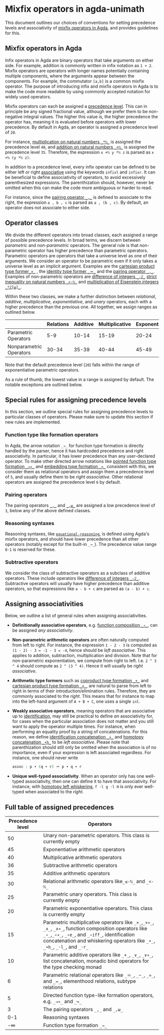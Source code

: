 # Mixfix operators in agda-unimath

This document outlines our choices of conventions for setting precedence levels
and associativity of
[mixfix operators in Agda](https://agda.readthedocs.io/en/latest/language/mixfix-operators.html),
and provides guidelines for this.

## Mixfix operators in Agda

Infix operators in Agda are binary operators that take arguments on either side.
For example, addition is commonly written in infix notation as `1 + 2`. Mixfix
operators are operators with longer names potentially containing multiple
components, where the arguments appear between the components. For example, the
commutator `[a,b]` is a common mixfix operator. The purpose of introducing infix
and mixfix operators in Agda is to make the code more readable by using commonly
accepted notation for widely used operators.

Mixfix operators can each be assigned a
[precedence level](https://agda.readthedocs.io/en/latest/language/mixfix-operators.html#precedence).
This can in principle be any signed fractional value, although we prefer them to
be non-negative integral values. The higher this value is, the higher precedence
the operator has, meaning it is evaluated before operators with lower
precedence. By default in Agda, an operator is assigned a precedence level of
`20`.

For instance,
[multiplication on natural numbers `_*ℕ_`](elementary-number-theory.multiplication-natural-numbers.md)
is assigned the precedence level `40`, and
[addition on natural numbers `_+ℕ_`](elementary-number-theory.addition-natural-numbers.md)
is assigned the precedence level `35`. Therefore, the expression `x +ℕ y *ℕ z`
is parsed as `x +ℕ (y *ℕ z)`.

In addition to a precedence level, every infix operator can be defined to be
either left or right
[associative](https://agda.readthedocs.io/en/latest/language/mixfix-operators.html#associativity)
using the keywords `infixl` and `infixr`. It can be beneficial to define
associativity of operators, to avoid excessively parenthesized expressions. The
parenthization should, however, never be omitted when this can make the code
more ambiguous or harder to read.

For instance, since the
[pairing operator `_,_`](foundation.dependent-pair-types.md) is defined to
associate to the right, the expression `a , b , c` is parsed as `a , (b , c)`.
By default, an operator does not associate to either side.

## Operator classes

We divide the different operators into broad classes, each assigned a range of
possible precedence levels. In broad terms, we discern between _parametric_ and
_non-parametric_ operators. The general rule is that non-parametric operator has
higher precedence than parametric operators. Parametric operators are operators
that take a universe level as one of their arguments. We consider an operator to
be parametric even if it only takes a universe level as an implicit argument.
Examples are the
[cartesian product type former`_×_`](foundation-core.cartesian-product-types.md)
, the [identity type former `_＝_`](foundation-core.identity-types.md) and the
[pairing operator `_,_`](foundation.dependent-pair-types.md). Examples of
non-parametric operators are
[difference of integers `_-ℤ_`](elementary-number-theory.difference-integers.md)
[strict inequality on natural numbers `_<-ℕ_`](elementary-number-theory.strict-inequality-natural-numbers.md)
and
[multiplication of Eisenstein integers `_*ℤ[ω]_`](commutative-algebra.eisenstein-integers.md).

Within these two classes, we make a further distinction between _relational_,
_additive_, _multiplicative_, _exponentiative_, and _unary_ operators, each with
a higher precedence than the previous one. All together, we assign ranges as
outlined below.

|                         | Relations | Additive | Multiplicative | Exponentiative | Unary |
| ----------------------- | --------- | -------- | -------------- | -------------- | ----- |
| Parametric Operators    | 5-9       | 10-14    | 15-19          | 20-24          | 25-29 |
| Nonparametric Operators | 30-34     | 35-39    | 40-44          | 45-49          | 50-54 |

Note that the default precedence level (`20`) falls within the range of
exponentiative parametric operators.

As a rule of thumb, the lowest value in a range is assigned by default. The
notable exceptions are outlined below.

## Special rules for assigning precedence levels

In this section, we outline special rules for assigning precedence levels to
particular classes of operators. Please make sure to update this section if new
rules are implemented.

### Function type like formation operators

In Agda, the arrow notation `_→_` for function type formation is directly
handled by the parser, hence it has hardcoded precedence and right
associativity. In particular, it has lower precedence than any user-declared
operator. To make other directed arrow notations like
[pointed function type formation `_→∗_`](structured-types.pointed-maps.md) and
[embedding type formation `_↪_`](foundation-core.embeddings.md) consistent with
this, we consider them as relational operators and assign them a precedence
level of `5`, and usually define them to be _right associative_. Other
relational operators are assigned the precedence level `6` by default.

### Pairing operators

The pairing operators [`_,_`](foundation.dependent-pair-types.md) and
[`_,ω_`](foundation.large-dependent-pair-types.md) are assigned a low precedence
level of `3`, below any of the above defined classes.

### Reasoning syntaxes

Reasoning syntaxes, like
[`equational-reasoning`](foundation-core.identity-types.md), is defined using
Agda's mixfix operators, and should have lower precedence than all other
operators (notably except for the built-in `_→_`). The precedence value range
`0-1` is reserved for these.

### Subtractive operators

We consider the class of subtractive operators as a subclass of additive
operators. These include operators like
[difference of integers `_-ℤ_`](elementary-number-theory.difference-integers.md).
Subtractive operators will usually have higher precedence than additive
operators, so that expressions like `a - b + c` are parsed as `(a - b) + c`.

## Assigning associativities

Below, we outline a list of general rules when assigning associativities.

- **Definitionally associative operators**, e.g.
  [function composition `_∘_`](foundation-core.function-types.md), can be
  assigned _any associativity_.

- **Non-parametric arithmetic operators** are often naturally computed from left
  to right. For instance, the expression `1 - 2 - 3` is computed as
  `(1 - 2) - 3 = -1 - 3 = -4`, hence should be _left associative_. This applies
  to addition, subtraction, multiplication and division. Note that for
  non-parametric exponentiation, we compute from right to left. I.e. `2 ^ 3 ^ 4`
  should compute as `2 ^ (3 ^ 4)`. Hence it will usually be _right associative_.

- **Arithmetic type formers** such as
  [coproduct type formation `_+_`](foundation-core.coproduct-types.md) and
  [cartesian product type formation `_×_`](foundation-core.cartesian-product-types.md),
  are natural to parse from left to right in terms of their
  introduction/elimination rules. Therefore, they are commonly associated to the
  _right_. This means that for instance to map into the left-hand argument of
  `A + B + C`, one uses a single `inl`.

- **Weakly associative operators**, meaning operators that are associative up to
  [identification](foundation-core.identity-types.md), may still be practical to
  define _an_ associativity for, for cases when the particular association does
  not matter and you still want to apply the operator multiple times. For
  instance, when performing an equality proof by a string of concatenations. For
  this reason, we define
  [identification concatenation `_∙_`](foundation-core.identity-types.md) and
  [homotopy concatenation `_∙h_`](foundation-core.homotopies.md) to be _left
  associative_. Please note that parenthization should still only be omitted
  when the association is of no importance, even if your expression is left
  associated regardless. For instance, one should never write

  ```agda
  assoc : p ∙ (q ∙ r) ＝ p ∙ q ∙ r
  ```

- **Unique well-typed associativity**. When an operator only has one well-typed
  associativity, then one can define it to have that associativity. For
  instance, with [homotopy left whiskering](foundation-core.homotopies.md),
  `f ·l g ·l H` is only ever well-typed when associated to the _right_.

## Full table of assigned precedences

| Precedence level | Operators                                                                                                                                                                                                                                  |
| ---------------- | ------------------------------------------------------------------------------------------------------------------------------------------------------------------------------------------------------------------------------------------ |
| 50               | Unary non-parametric operators. This class is currently empty                                                                                                                                                                              |
| 45               | Exponentiative arithmetic operators                                                                                                                                                                                                        |
| 40               | Multiplicative arithmetic operators                                                                                                                                                                                                        |
| 36               | Subtractive arithmetic operators                                                                                                                                                                                                           |
| 35               | Additive arithmetic operators                                                                                                                                                                                                              |
| 30               | Relational arithmetic operators like`_≤-ℕ_` and `_<-ℕ_`                                                                                                                                                                                    |
| 25               | Parametric unary operators. This class is currently empty                                                                                                                                                                                  |
| 20               | Parametric exponentiative operators. This class is currently empty                                                                                                                                                                         |
| 15               | Parametric multiplicative operators like `_×_`,`_×∗_`, `_∧_`, `_∧∗_`, function composition operators like `_∘_`,`_∘∗_`, `_∘e_`, and `_∘iff_`, identification concatenation and whiskering operators like `_∙_`, `_∙h_`, `_·l_`, and `_·r_` |
| 10               | Parametric additive operators like `_+_`, `_∨_`, `_∨∗_`, list concatenation, monadic bind operators for the type checking monad                                                                                                            |
| 6                | Parametric relational operators like `_＝_`, `_~_`, `_≃_`, and `_↔_`, elementhood relations, subtype relations                                                                                                                             |
| 5                | Directed function type-like formation operators, e.g. `_→∗_` and `_↪_`                                                                                                                                                                     |
| 3                | The pairing operators `_,_` and `_,ω_`                                                                                                                                                                                                     |
| 0-1              | Reasoning syntaxes                                                                                                                                                                                                                         |
| -∞               | Function type formation `_→_`                                                                                                                                                                                                              |
